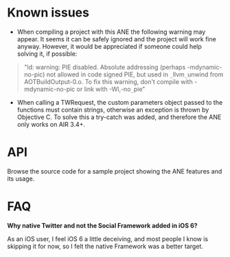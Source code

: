 # Known issues #

  * When compiling a project with this ANE the following warning may appear. It seems it can be safely ignored and the project will work fine anyway. However, it would be appreciated if someone could help solving it, if possible:

> "ld: warning: PIE disabled. Absolute addressing (perhaps -mdynamic-no-pic) not allowed in code signed PIE, but used in `_`llvm`_`unwind from AOTBuildOutput-0.o. To fix this warning, don't compile with -mdynamic-no-pic or link with -Wl,-no`_`pie"

  * When calling a TWRequest, the custom parameters object passed to the functions must contain strings, otherwise an exception is thrown by Objective C. To solve this a try-catch was added, and therefore the ANE only works on AIR 3.4+.

# API #

Browse the source code for a sample project showing the ANE features and its usage.

# FAQ #

**Why native Twitter and not the Social Framework added in iOS 6?**

As an iOS user, I feel iOS 6 a little deceiving, and most people I know is skipping it for now, so I felt the native Framework was a better target.